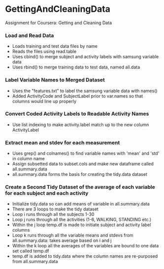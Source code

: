 # GettingAndCleaningData
Assignment for Coursera: Getting and Cleaning Data
### Load and Read Data

* Loads training and test data files by name
* Reads the files using read.table
* Uses cbind() to merge subject and activity labels with samsung variable data
* Uses rbind() to merge training data to test data, named all.data

### Label Variable Names to Merged Dataset

* Uses the "features.txt" to label the samsung variable data with names()
* Added ActivityCode and SubjectLabel prior to var.names so that columns would line up properly

### Convert Coded Activity Labels to Readable Activity Names

* Use list indexing to make activity.label match up to the new column ActivityLabel

### Extract mean and stdev for each measurement

* Uses grep() and colnames() to find variable names with 'mean' and 'std' in column name
* Assign subsetted data to subset.cols and make new dataframe called all.summary.data
* all.summary.data forms the basis for creating the tidy.data dataset

### Create a Second Tidy Dataset of the average of each variable for each subject and each activity

* Initialize tidy.data so can add means of variable in all.summary.data
* There are 3 loops to make the tidy dataset
* Loop i runs through all the subjects 1-30
* Loop j runs through all the activities (1-6, WALKING, STANDING etc.)
* Within the j loop temp.df is made to initiate subject and activity label columns 
* Loop k runs through all the variable means and stdevs from all.summary.data: takes average based on i and j 
* Within the k loop all the averages of the variables are bound to one data set called temp.df
* temp.df is added to tidy.data where the column names are re-purposed from all.summary.data



